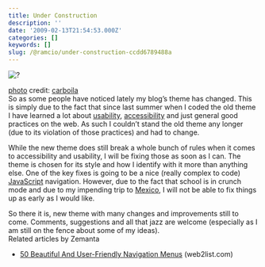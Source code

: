 ```yaml
---
title: Under Construction
description: ''
date: '2009-02-13T21:54:53.000Z'
categories: []
keywords: []
slug: /@ramcio/under-construction-ccdd6789488a
---
```


![?](https://cdn-images-1.medium.com/max/800/0*oZ1AZnn9m1ly2Fa9.jpg)

[photo](http://www.photodropper.com/photos/) credit: [carboila](http://www.flickr.com/photos/7222265@N06/413061864/ "carboila")  
So as some people have noticed lately my blog’s theme has changed. This is simply due to the fact that since last summer when I coded the old theme I have learned a lot about [usability](http://en.wikipedia.org/wiki/Usability "Usability"), [accessibility](http://en.wikipedia.org/wiki/Accessibility "Accessibility") and just general good practices on the web. As such I couldn’t stand the old theme any longer (due to its violation of those practices) and had to change.

While the new theme does still break a whole bunch of rules when it comes to accessibility and usability, I will be fixing those as soon as I can. The theme is chosen for its style and how I identify with it more than anything else. One of the key fixes is going to be a nice (really complex to code) [JavaScript](http://en.wikipedia.org/wiki/JavaScript "JavaScript") navigation. However, due to the fact that school is in crunch mode and due to my impending trip to [Mexico](http://maps.google.com/maps?ll=19.05,-99.3666666667&spn=10.0,10.0&q=19.05,-99.3666666667%20%28Mexico%29&t=h "Mexico"), I will not be able to fix things up as early as I would like.

So there it is, new theme with many changes and improvements still to come. Comments, suggestions and all that jazz are welcome (especially as I am still on the fence about some of my ideas).  
Related articles by Zemanta

*   [50 Beautiful And User-Friendly Navigation Menus](http://web2list.com/news/50-beautiful-and-user-friendly-navigation-menus) (web2list.com)
